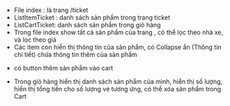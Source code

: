 - File index : là trang /ticket
- ListItemTicket : danh sách sản phẩm trong trang ticket
- ListCartTicket: danh sách sản phẩm trong giỏ hàng
- Trong file index show tất cả sản phẩm của trang , có thể lọc theo nhà xe, và lọc theo giá
- Các item con hiển thị thông tin của sản phẩm, có Collapse ẩn (Thông tin chi tiết) chứa thông tin thêm của sản phẩm

* có button thêm sản phẩm vào cart

- Trong giỏ hàng hiển thị danh sách sản phẩm của mình, hiển thị số lượng, hiển thị tổng tiền cho số lượng vé tương ứng, có thể xóa sản phẩm trong Cart
